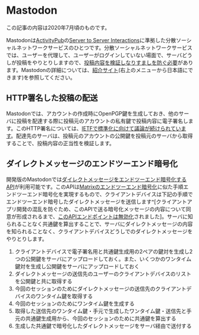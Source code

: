 # Mastodon
この記事の内容は2020年7月頃のものです。

Mastodonは[ActivityPub](https://www.w3.org/TR/activitypub/)の[Server to Server Interactions](https://www.w3.org/TR/activitypub/#server-to-server-interactions)に準拠した分散ソーシャルネットワークサービスのひとつです。分散ソーシャルネットワークサービスでは、ユーザーを代理して、ユーザーがログインしていない場面で、サーバどうしが投稿をやりとりしますので、[投稿内容を検証しなりすましを防ぐ必要](https://www.w3.org/TR/activitypub/#obj)があります。Mastodonの詳細については、[紹介サイト](https://joinmastodon.org/)(右上のメニューから日本語にできます)を参照してください。

## HTTP署名した投稿の配送
Mastodonでは、アカウントの作成時にOpenPGP鍵を生成しておき、他のサーバに投稿を配達する際に投稿元のアカウントの私有鍵で投稿内容に電子署名します。このHTTP署名については、[IETFで標準化に向けて議論が続けられています](https://www.ietf.org/archive/id/draft-cavage-http-signatures-12.txt)。配達先のサーバは、投稿元のアカウントの公開鍵を投稿元のサーバから取得することで、投稿内容の正当性を検証します。

## ダイレクトメッセージのエンドツーエンド暗号化
開発版のMastodonでは[ダイレクトメッセージをエンドツーエンド暗号化するAPI](https://github.com/tootsuite/mastodon/pull/13820)が利用可能です。このAPIは[Matrixのエンドツーエンド暗号化](https://matrix.org/docs/guides/end-to-end-encryption-implementation-guide)に似た手順エンドツーエンド暗号化を実現するもので、クライアントデバイスは下記の手順でエンドツーエンド暗号したダイレクトメッセージを送信します^[クライアントアプリ開発の混乱を防ぐため、このAPIで送る暗号化メッセージの内容について同意が形成されるまで、[このAPIエンドポイントは無効化](https://github.com/tootsuite/mastodon/pull/14283#issuecomment-656879953)されました]。サーバに知られることなく共通鍵を算出することで、サーバにダイレクトメッセージの内容を知られることなく、クライアントデバイスどうしでのダイレクトメッセージをやりとりします。

1. クライアントデバイスで電子署名用と共通鍵生成用の2ペアの鍵対を生成し2つの公開鍵をサーバにアップロードしておく。また、いくつかのワンタイム鍵対を生成し公開鍵をサーバにアップロードしておく
1. ダイレクトメッセージの送信先のユーザーのクライアントデバイスのリストを公開鍵と共に取得する
1. 今回のセッションのためにダイレクトメッセージの送信先のクライアントデバイスのワンタイム鍵を取得する
1. 今回のセッションのためにワンタイム鍵を生成する
1. 取得した送信先のワンタイム鍵・手元で生成したワンタイム鍵・送信先と手元の共通鍵生成用から、今回のセッションのために共通鍵を算出する
1. 生成した共通鍵で暗号化したダイレクトメッセージをサーバ経由で送付する
